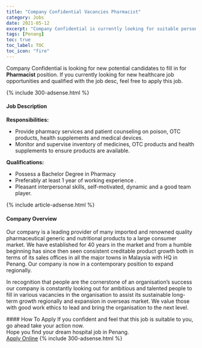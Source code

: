 ```yaml
---
title: "Company Confidential Vacancies Pharmacist" 
category: Jobs 
date: 2021-05-12 
excerpt: "Company Confidential is currently looking for suitable person to fill in the Pharmacist which positioned at Penang" 
tags: [Penang] 
toc: true 
toc_label: TOC 
toc_icon: "fire" 
--- 
```


<p>Company Confidential is looking for new potential candidates to fill in for <b>Pharmacist</b> position. If you currently looking for new healthcare job opportunities and qualified with the job desc, feel free to apply this job.
</p>{% include 300-adsense.html %} 
<div><div><h4>Job Description</h4></div><div><div><span><div><p><strong>Responsibilities:</strong></p><ul><li>Provide pharmacy services and patient counseling on poison, OTC products, health supplements and medical devices.</li><li>Monitor and supervise inventory of medicines, OTC products and health supplements to ensure products are available.</li></ul><p><strong>Qualifications:</strong></p><ul><li><span>Possess a </span>Bachelor Degree in Pharmacy<span></span></li><li><span>Preferably at least 1 year of working experience .</span></li><li><span>Pleasant interpersonal skills, self-motivated, dynamic and a good team player.</span></li></ul></div></span></div></div></div> 
{% include article-adsense.html %} 
<div><div><h4>Company Overview</h4></div><div><div><span><div><p><span>Our company is a leading provider of many imported and renowned quality pharmaceutical generic and nutritional products to a large consumer market. We have established for 40 years in the market and from a humble beginning has since then seen consistent creditable product growth both in terms of its sales offices in all the major towns in Malaysia with HQ in Penang. Our company is now in a contemporary position to expand regionally.</span></p><p><span>In recognition that people are the cornerstone of an organisation&#8217;s success our company is constantly looking out for ambitious and talented people to fill in various vacancies in the organisation to assist its sustainable long-term growth regionally and expansion in overseas market. We value those with good work ethics to lead and bring the organisation to the next level.</span></p></div></span></div></div></div> 
#### How To Apply 
If you confident and feel that this job is suitable to you, go ahead take your action now. <br/> 
Hope you find your dream hospital job in Penang. <br/> 
<a href="https://www.jobstreet.com.my/en/job/pharmacist-4548135?jobId=jobstreet-my-job-4548135" class="btn btn--warning" target="_blank" rel="nofollow noopenner">Apply Online</a> 
{% include 300-adsense.html %} 